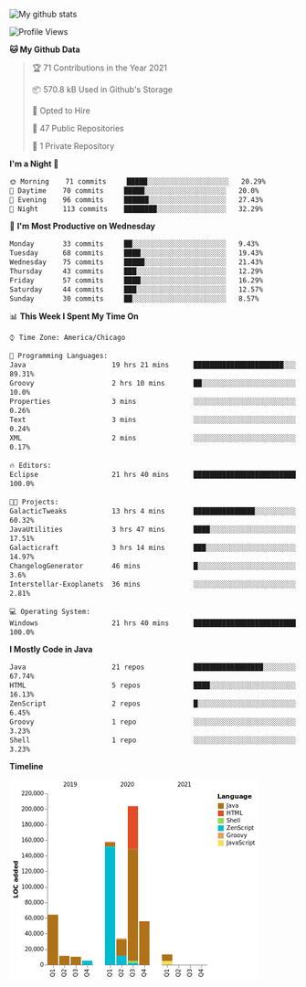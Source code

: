 ![My github stats](https://github-readme-stats.vercel.app/api?username=romvoid95&theme=gruvbox&include_all_commits=true&show_icons=true")

<!--START_SECTION:waka-->
![Profile Views](http://img.shields.io/badge/Profile%20Views-5-blue)

**🐱 My Github Data** 

> 🏆 71 Contributions in the Year 2021
 > 
> 📦 570.8 kB Used in Github's Storage 
 > 
> 💼 Opted to Hire
 > 
> 📜 47 Public Repositories 
 > 
> 🔑 1 Private Repository 
 > 
**I'm a Night 🦉** 

```text
🌞 Morning    71 commits     █████░░░░░░░░░░░░░░░░░░░░   20.29% 
🌆 Daytime    70 commits     █████░░░░░░░░░░░░░░░░░░░░   20.0% 
🌃 Evening    96 commits     ██████░░░░░░░░░░░░░░░░░░░   27.43% 
🌙 Night      113 commits    ████████░░░░░░░░░░░░░░░░░   32.29%

```
📅 **I'm Most Productive on Wednesday** 

```text
Monday       33 commits     ██░░░░░░░░░░░░░░░░░░░░░░░   9.43% 
Tuesday      68 commits     ████░░░░░░░░░░░░░░░░░░░░░   19.43% 
Wednesday    75 commits     █████░░░░░░░░░░░░░░░░░░░░   21.43% 
Thursday     43 commits     ███░░░░░░░░░░░░░░░░░░░░░░   12.29% 
Friday       57 commits     ████░░░░░░░░░░░░░░░░░░░░░   16.29% 
Saturday     44 commits     ███░░░░░░░░░░░░░░░░░░░░░░   12.57% 
Sunday       30 commits     ██░░░░░░░░░░░░░░░░░░░░░░░   8.57%

```


📊 **This Week I Spent My Time On** 

```text
⌚︎ Time Zone: America/Chicago

💬 Programming Languages: 
Java                     19 hrs 21 mins      ██████████████████████░░░   89.31% 
Groovy                   2 hrs 10 mins       ██░░░░░░░░░░░░░░░░░░░░░░░   10.0% 
Properties               3 mins              ░░░░░░░░░░░░░░░░░░░░░░░░░   0.26% 
Text                     3 mins              ░░░░░░░░░░░░░░░░░░░░░░░░░   0.24% 
XML                      2 mins              ░░░░░░░░░░░░░░░░░░░░░░░░░   0.17%

🔥 Editors: 
Eclipse                  21 hrs 40 mins      █████████████████████████   100.0%

🐱‍💻 Projects: 
GalacticTweaks           13 hrs 4 mins       ███████████████░░░░░░░░░░   60.32% 
JavaUtilities            3 hrs 47 mins       ████░░░░░░░░░░░░░░░░░░░░░   17.51% 
Galacticraft             3 hrs 14 mins       ███░░░░░░░░░░░░░░░░░░░░░░   14.97% 
ChangelogGenerator       46 mins             █░░░░░░░░░░░░░░░░░░░░░░░░   3.6% 
Interstellar-Exoplanets  36 mins             ░░░░░░░░░░░░░░░░░░░░░░░░░   2.81%

💻 Operating System: 
Windows                  21 hrs 40 mins      █████████████████████████   100.0%

```

**I Mostly Code in Java** 

```text
Java                     21 repos            █████████████████░░░░░░░░   67.74% 
HTML                     5 repos             ████░░░░░░░░░░░░░░░░░░░░░   16.13% 
ZenScript                2 repos             █░░░░░░░░░░░░░░░░░░░░░░░░   6.45% 
Groovy                   1 repo              ░░░░░░░░░░░░░░░░░░░░░░░░░   3.23% 
Shell                    1 repo              ░░░░░░░░░░░░░░░░░░░░░░░░░   3.23%

```


**Timeline**

![Chart not found](https://raw.githubusercontent.com/ROMVoid95/ROMVoid95/master/charts/bar_graph.png) 


<!--END_SECTION:waka-->
